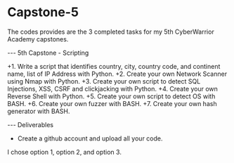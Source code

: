 # Capstone-5
The codes provides are the 3 completed tasks for my 5th CyberWarrior Academy capstones.

--- 5th Capstone - Scripting

+1. Write a script that identifies country, city, country code, and continent name, list of IP Address with Python.
+2. Create your own Network Scanner using Nmap with Python.
+3. Create your own script to detect SQL Injections, XSS, CSRF and clickjacking with Python.
+4. Create your own Reverse Shell with Python.
+5. Create your own script to detect OS with BASH.
+6. Create your own fuzzer with BASH.
+7. Create your own hash generator with BASH.

--- Deliverables

- Create a github account and upload all your code.


I chose option 1, option 2, and option 3.
